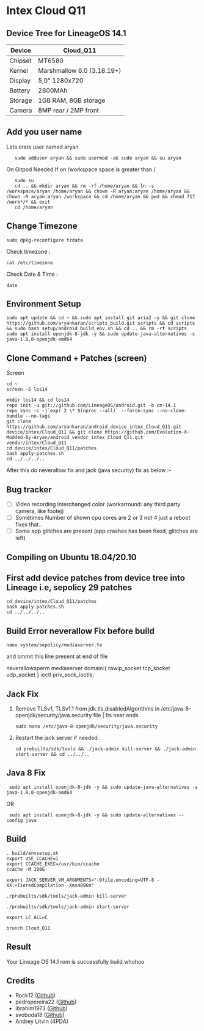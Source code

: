 Intex Cloud Q11
===========
Device Tree for LineageOS 14.1
------------------

| Device | Cloud_Q11 |
| ------ | ------ |
| Chipset | MT6580 |
| Kernel | Marshmallow 6.0 (3.18.19+) |
| Display | 5,0" 1280x720 |
| Battery | 2800MAh |
| Storage | 1GB RAM, 8GB storage |
| Camera | 8MP rear / 2MP front |

Add you user name
-----------------
Lets crate user named aryan 

```
   sudo adduser aryan && sudo usermod -aG sudo aryan && su aryan
```

On Gitpod Needed If on /workspace space is greater than /
```
   sudo su
   cd .. && mkdir aryan && rm -rf /home/aryan && ln -s /workspace/aryan /home/aryan && chown -R aryan:aryan /home/aryan && chown -R aryan:aryan /workspace && cd /home/aryan && pwd && chmod 717 /work*/* && exit
   cd /home/aryan
```

Change Timezone
----
```
sudo dpkg-reconfigure tzdata
```

Check timezone :
```
cat /etc/timezone
```

Check Date & Time :
```
date
```

Environment Setup
---
```
sudo apt update && cd ~ && sudo apt install git aria2 -y && git clone https://github.com/aryankaran/scripts_build.git scripts && cd scripts && sudo bash setup/android_build_env.sh && cd .. && rm -rf scripts
sudo apt install openjdk-8-jdk -y && sudo update-java-alternatives -s java-1.8.0-openjdk-amd64
```

Clone Command + Patches (screen)
---
Screen
```
cd ~
screen -S los14
```
```
mkdir los14 && cd los14
repo init -u git://github.com/LineageOS/android.git -b cm-14.1
repo sync -c -j`expr 2 \* $(nproc --all)` --force-sync --no-clone-bundle --no-tags
git clone https://github.com/aryankaran/android_device_intex_Cloud_Q11.git device/intex/Cloud_Q11 && git clone https://github.com/Evolution-X-Modded-By-Aryan/android_vendor_intex_Cloud_Q11.git vendor/intex/Cloud_Q11
cd device/intex/Cloud_Q11/patches
bash apply-patches.sh
cd ../../../..
```

After this do neverallow fix and jack (java security) fix as below :-

Bug	tracker
---------------
- [ ] Video recording interchanged color (workarround: any third party camera, like footej)
- [ ] Sometimes Number of shown cpu cores are 2 or 3 not 4 just a reboot fixes that..
- [ ] Some app glitches are present (app crashes has been fixed, glitches are left)

Compiling on Ubuntu 18.04/20.10
---------------

First add device patches from device tree into Lineage i.e, sepolicy 29 patches
---------------
```
cd device/intex/Cloud_Q11/patches
bash apply-patches.sh
cd ../../../..
```

Build Error neverallow Fix before build
---------------
```
nano system/sepolicy/mediaserver.te
```
and ommit this line present at end of file

neverallowxperm mediaserver domain:{ rawip_socket tcp_socket udp_socket } ioctl priv_sock_ioctls;

Jack Fix 
---------------

1. Remove TLSv1, TLSv1.1 from jdk.tls.disabledAlgorithms in /etc/java-8-openjdk/security/java.security file | Its near ends
   ```
   sudo nano /etc/java-8-openjdk/security/java.security
   ```
3. Restart the jack server if needed :
   ```
   cd prebuilts/sdk/tools && ./jack-admin kill-server && ./jack-admin start-server && cd ../../..
   ```

Java 8 Fix
---
   ```
    sudo apt install openjdk-8-jdk -y && sudo update-java-alternatives -s java-1.8.0-openjdk-amd64
   ```
OR
   ```
    sudo apt install openjdk-8-jdk -y && sudo update-alternatives --config java
   ```

Build
---------------
```
. build/envsetup.sh
export USE_CCACHE=1
export CCACHE_EXEC=/usr/bin/ccache
ccache -M 100G

export JACK_SERVER_VM_ARGUMENTS="-Dfile.encoding=UTF-8 -XX:+TieredCompilation -Xmx4096m"

./prebuilts/sdk/tools/jack-admin kill-server

./prebuilts/sdk/tools/jack-admin start-server

export LC_ALL=C

brunch Cloud_Q11
```

Result
---------------

Your Lineage OS 14.1 rom is successfully build whohoo

Credits
---------------
* Rock12 ([Github](https://github.com/rock12))
* pedropereira22 ([Github](https://github.com/pedropereira22))
* ibrahim1973 ([Github](https://github.com/ibrahim1973))
* svoboda18 ([Github](https://github.com/svoboda18))
* Andrey Litvin (4PDA)
